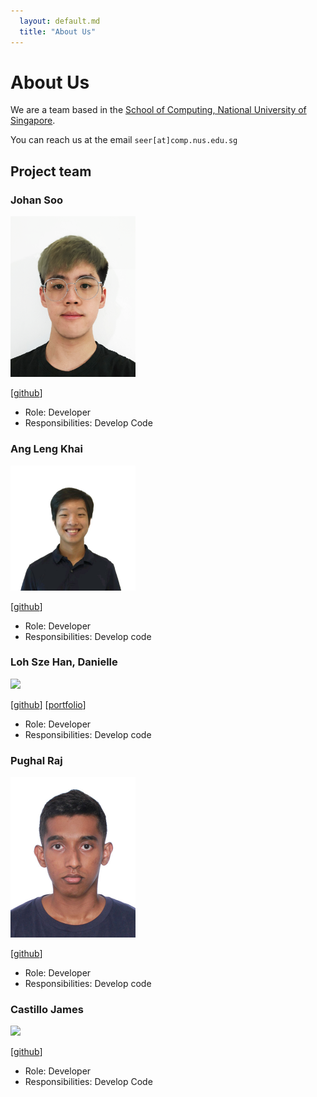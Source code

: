 ```yaml
---
  layout: default.md
  title: "About Us"
---
```


# About Us

We are a team based in the [School of Computing, National University of Singapore](http://www.comp.nus.edu.sg).

You can reach us at the email `seer[at]comp.nus.edu.sg`

## Project team

### Johan Soo

<img src="images/delishad21.png" width="200px">

[[github](https://github.com/delishad21)]

* Role: Developer
* Responsibilities: Develop Code

### Ang Leng Khai

<img src="images/zer0legion.png" width="200px">

[[github](http://github.com/zer0legion)] 

* Role: Developer
* Responsibilities: Develop code

### Loh Sze Han, Danielle

<img src="images/danielleloh.png" width="200px">

[[github](http://github.com/danielleloh)] [[portfolio](team/johndoe.md)]

* Role: Developer
* Responsibilities: Develop code

### Pughal Raj

<img src="images/pughal77.png" width="200px">

[[github](http://github.com/Pughal77)]

* Role: Developer
* Responsibilities: Develop code

### Castillo James

<img src="images/jayllo-c.png" width="200px">

[[github](http://github.com/jayllo-c)]

* Role: Developer
* Responsibilities: Develop Code
